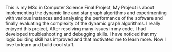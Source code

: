 This is my MSc in Computer Science Final Project, My Project is about implementing the dynamic line and star graph algorithms and experimenting with various instances and analysing the performance of the software and finally evaluating the complexity of the dynamic graph algorithms. I really enjoyed this project, After resolving many issues in my code, I had developed troubleshooting and debugging skills. I have noticed that my logic building skill has improved and that motivated me to learn more. Now I love to learn and build cool stuff.
